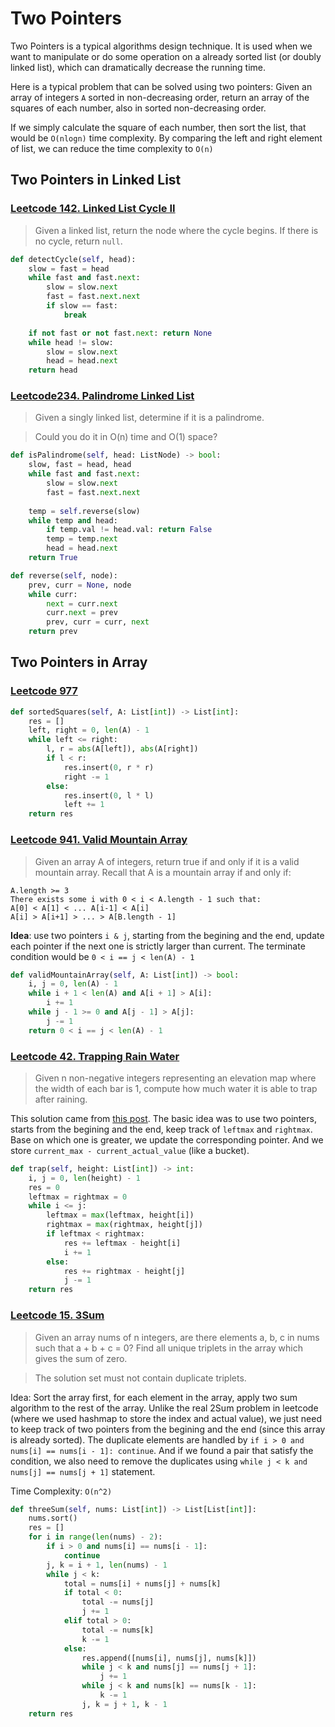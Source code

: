# Two Pointers
Two Pointers is a typical algorithms design technique. It is used when we want to manipulate or do some operation on a already sorted list (or doubly linked list), which can dramatically decrease the running time. 

Here is a typical problem that can be solved using two pointers: Given an array of integers `A` sorted in non-decreasing order, return an array of the squares of each number, also in sorted non-decreasing order.

If we simply calculate the square of each number, then sort the list, that would be `O(nlogn)` time complexity. By comparing the left and right element of list, we can reduce the time complexity to `O(n)`

## Two Pointers in Linked List

### [Leetcode 142. Linked List Cycle II](https://leetcode.com/problems/linked-list-cycle-ii/)
> Given a linked list, return the node where the cycle begins. If there is no cycle, return `null`. 
 
```python
def detectCycle(self, head):
    slow = fast = head
    while fast and fast.next:
        slow = slow.next
        fast = fast.next.next
        if slow == fast:
            break

    if not fast or not fast.next: return None
    while head != slow:
        slow = slow.next
        head = head.next
    return head
```

### [Leetcode234. Palindrome Linked List](https://leetcode.com/problems/palindrome-linked-list/)
> Given a singly linked list, determine if it is a palindrome.

> Could you do it in O(n) time and O(1) space?
```python
def isPalindrome(self, head: ListNode) -> bool:
    slow, fast = head, head
    while fast and fast.next:
        slow = slow.next
        fast = fast.next.next
    
    temp = self.reverse(slow)
    while temp and head:
        if temp.val != head.val: return False
        temp = temp.next
        head = head.next
    return True

def reverse(self, node):
    prev, curr = None, node
    while curr:
        next = curr.next
        curr.next = prev
        prev, curr = curr, next
    return prev
```

## Two Pointers in Array
### [Leetcode 977](https://leetcode.com/problems/squares-of-a-sorted-array/)
```python
def sortedSquares(self, A: List[int]) -> List[int]:
    res = []
    left, right = 0, len(A) - 1
    while left <= right:
        l, r = abs(A[left]), abs(A[right])
        if l < r:
            res.insert(0, r * r)
            right -= 1
        else:
            res.insert(0, l * l)
            left += 1
    return res
```

### [Leetcode 941. Valid Mountain Array](https://leetcode.com/problems/valid-mountain-array/)
> Given an array A of integers, return true if and only if it is a valid mountain array. Recall that A is a mountain array if and only if:

```
A.length >= 3
There exists some i with 0 < i < A.length - 1 such that:
A[0] < A[1] < ... A[i-1] < A[i]
A[i] > A[i+1] > ... > A[B.length - 1]
```

**Idea**: use two pointers `i & j`, starting from the begining and the end, update each pointer if the next one is strictly larger than current. The terminate condition would be `0 < i == j < len(A) - 1`

```python
def validMountainArray(self, A: List[int]) -> bool:
    i, j = 0, len(A) - 1
    while i + 1 < len(A) and A[i + 1] > A[i]:
        i += 1
    while j - 1 >= 0 and A[j - 1] > A[j]:
        j -= 1
    return 0 < i == j < len(A) - 1
```

### [Leetcode 42. Trapping Rain Water](https://leetcode.com/problems/trapping-rain-water/)
> Given n non-negative integers representing an elevation map where the width of each bar is 1, compute how much water it is able to trap after raining.

This solution came from [this post](https://leetcode.com/problems/trapping-rain-water/discuss/17391/Share-my-short-solution.). The basic idea was to use two pointers, starts from the begining and the end, keep track of `leftmax` and `rightmax`. Base on which one is greater, we update the corresponding pointer. And we store `current_max - current_actual_value` (like a bucket).

```python
def trap(self, height: List[int]) -> int:
    i, j = 0, len(height) - 1
    res = 0
    leftmax = rightmax = 0
    while i <= j:
        leftmax = max(leftmax, height[i])
        rightmax = max(rightmax, height[j])
        if leftmax < rightmax:
            res += leftmax - height[i]
            i += 1
        else:
            res += rightmax - height[j]
            j -= 1
    return res
```

### [Leetcode 15. 3Sum](https://leetcode.com/problems/3sum/)
> Given an array nums of n integers, are there elements a, b, c in nums such that a + b + c = 0? Find all unique triplets in the array which gives the sum of zero.

> The solution set must not contain duplicate triplets.

Idea: Sort the array first, for each element in the array, apply two sum algorithm to the rest of the array. Unlike the real 2Sum problem in leetcode (where we used hashmap to store the index and actual value), we just need to keep track of two pointers from the begining and the end (since this array is already sorted). The duplicate elements are handled by `if i > 0 and nums[i] == nums[i - 1]: continue`. And if we found a pair that satisfy the condition, we also need to remove the duplicates using `while j < k and nums[j] == nums[j + 1]` statement.

Time Complexity: `O(n^2)`

```python
def threeSum(self, nums: List[int]) -> List[List[int]]:
    nums.sort()
    res = []
    for i in range(len(nums) - 2):
        if i > 0 and nums[i] == nums[i - 1]:
            continue
        j, k = i + 1, len(nums) - 1
        while j < k:
            total = nums[i] + nums[j] + nums[k]
            if total < 0:
                total -= nums[j]
                j += 1
            elif total > 0:
                total -= nums[k]
                k -= 1
            else:
                res.append([nums[i], nums[j], nums[k]])
                while j < k and nums[j] == nums[j + 1]:
                    j += 1
                while j < k and nums[k] == nums[k - 1]:
                    k -= 1
                j, k = j + 1, k - 1
    return res
```